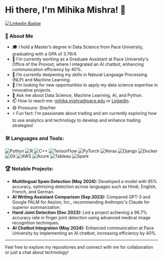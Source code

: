 # Hi there, I'm Mihika Mishra! 👋

[![Linkedin Badge](https://img.shields.io/badge/-LinkedIn-blue?style=flat-square&logo=Linkedin&logoColor=white&link=https://www.linkedin.com/in/mihika-mishra-570/)](https://www.linkedin.com/in/mihika-mishra-570/)

### 🚀 About Me

- 🎓 I hold a Master’s degree in Data Science from Pace University, graduating with a GPA of 3.79/4.
- 💼 I'm currently working as a Graduate Assistant at Pace University's Office of the Provost, where I integrated an AI chatbot, enhancing communication efficiency by 40%.
- 🌱 I’m currently deepening my skills in Natural Language Processing (NLP) and Machine Learning.
- 🤔 I’m looking for new opportunities to apply my data science expertise in innovative projects.
- 💬 Ask me about Data Science, Machine Learning, AI, and Python.
- 📫 How to reach me: [mihika.mishra@pace.edu](mailto:mihika.mishra@pace.edu) or [LinkedIn](https://www.linkedin.com/in/mihika-mishra-570/).
- 😄 Pronouns: She/Her
- ⚡ Fun fact: I'm passionate about trading and am currently exploring how to use analytics and technology to develop and enhance trading strategies!

### 🛠️ Languages and Tools:
![Python](https://img.shields.io/badge/-Python-333333?style=flat&logo=python)
![R](https://img.shields.io/badge/-R-333333?style=flat&logo=r)
![C++](https://img.shields.io/badge/-C++-333333?style=flat&logo=cplusplus)
![TensorFlow](https://img.shields.io/badge/-TensorFlow-333333?style=flat&logo=tensorflow)
![PyTorch](https://img.shields.io/badge/-PyTorch-333333?style=flat&logo=pytorch)
![Keras](https://img.shields.io/badge/-Keras-333333?style=flat&logo=keras)
![Django](https://img.shields.io/badge/-Django-333333?style=flat&logo=django)
![Docker](https://img.shields.io/badge/-Docker-333333?style=flat&logo=docker)
![Git](https://img.shields.io/badge/-Git-333333?style=flat&logo=git)
![AWS](https://img.shields.io/badge/-AWS-333333?style=flat&logo=amazon-aws)
![Azure](https://img.shields.io/badge/-Azure-333333?style=flat&logo=microsoft-azure)
![Tableau](https://img.shields.io/badge/-Tableau-333333?style=flat&logo=tableau)
![Spark](https://img.shields.io/badge/-Spark-333333?style=flat&logo=apache-spark)


### 🏆 Notable Projects:
- **Multilingual Spam Detection (May 2024):** Developed a model with 95% accuracy, optimizing detection across languages such as Hindi, English, French, and German.
- **AI Writing Assistant Comparison (Sep 2023):** Compared GPT-3 and Google PALM for Aezion, Inc., recommending Anthropic's Claude for superior summarization.
- **Hand Joint Detection (Dec 2023):** Led a project achieving a 96.7% accuracy rate in finger joint detection using advanced medical image recognition techniques.
- **AI Chatbot Integration (May 2024):** Enhanced communication at Pace University by implementing an AI chatbot, increasing efficiency by 40%.

---

Feel free to explore my repositories and connect with me for collaboration or just a chat about technology!
